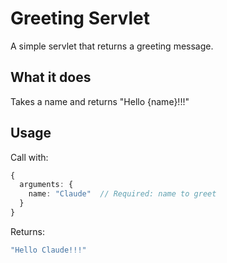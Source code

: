 # Greeting Servlet

A simple servlet that returns a greeting message.

## What it does

Takes a name and returns "Hello {name}!!!"

## Usage

Call with:
```typescript
{
  arguments: {
    name: "Claude"  // Required: name to greet
  }
}
```

Returns:
```typescript
"Hello Claude!!!"
```
